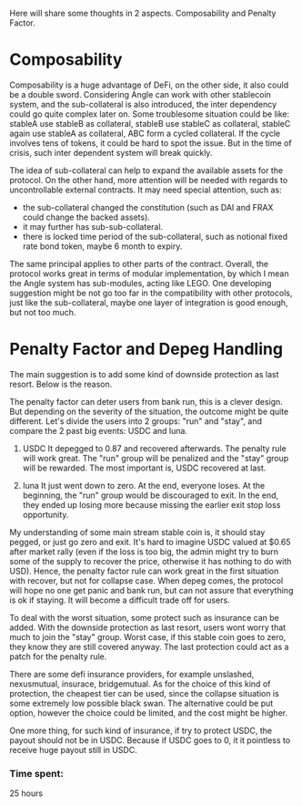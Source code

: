 Here will share some thoughts in 2 aspects. Composability and Penalty Factor.


# Composability

Composability is a huge advantage of DeFi, on the other side, it also could be a double sword. Considering Angle can work with other stablecoin system, and the sub-collateral is also introduced, the inter dependency could go quite complex later on. Some troublesome situation could be like: stableA use stableB as collateral, stableB use stableC as collateral, stableC again use stableA as collateral, ABC form a cycled collateral. If the cycle involves tens of tokens, it could be hard to spot the issue. But in the time of crisis, such inter dependent system will break quickly. 

The idea of sub-collateral can help to expand the available assets for the protocol. On the other hand, more attention will be needed with regards to uncontrollable external contracts. It may need special attention, such as:
- the sub-collateral changed the constitution (such as DAI and FRAX could change the backed assets).
- it may further has sub-sub-collateral.
- there is locked time period of the sub-collateral, such as notional fixed rate bond token, maybe 6 month to expiry.


The same principal applies to other parts of the contract. Overall, the protocol works great in terms of modular implementation, by which I mean the Angle system has sub-modules, acting like LEGO. One developing suggestion might be not go too far in the compatibility with other protocols, just like the sub-collateral, maybe one layer of integration is good enough, but not too much.



# Penalty Factor and Depeg Handling

The main suggestion is to add some kind of downside protection as last resort. Below is the reason.

The penalty factor can deter users from bank run, this is a clever design. But depending on the severity of the situation, the outcome might be quite different. Let's divide the users into 2 groups: "run" and "stay", and compare the 2 past big events: USDC and luna. 

1. USDC
It depegged to 0.87 and recovered afterwards. The penalty rule will work great. The "run" group will be penalized and the "stay" group will be rewarded. The most important is, USDC recovered at last. 

2. luna
It just went down to zero. At the end, everyone loses. At the beginning, the "run" group would be discouraged to exit. In the end, they ended up losing more because missing the earlier exit stop loss opportunity. 


My understanding of some main stream stable coin is, it should stay pegged, or just go zero and exit. It's hard to imagine USDC valued at $0.65 after market rally (even if the loss is too big, the admin might try to burn some of the supply to recover the price, otherwise it has nothing to do with USD). Hence, the penalty factor rule can work great in the first situation with recover, but not for collapse case. When depeg comes, the protocol will hope no one get panic and bank run, but can not assure that everything is ok if staying. It will become a difficult trade off for users.

To deal with the worst situation, some protect such as insurance can be added. With the downside protection as last resort, users wont worry that much to join the "stay" group. Worst case, if this stable coin goes to zero, they know they are still covered anyway. The last protection could act as a patch for the penalty rule.

There are some defi insurance providers, for example unslashed, nexusmutual, insurace, bridgemutual. As for the choice of this kind of protection, the cheapest tier can be used, since the collapse situation is some extremely low possible black swan. The alternative could be put option, however the choice could be limited, and the cost might be higher.

One more thing, for such kind of insurance, if try to protect USDC, the payout should not be in USDC. Because if USDC goes to 0, it it pointless to receive huge payout still in USDC.


### Time spent:
25 hours